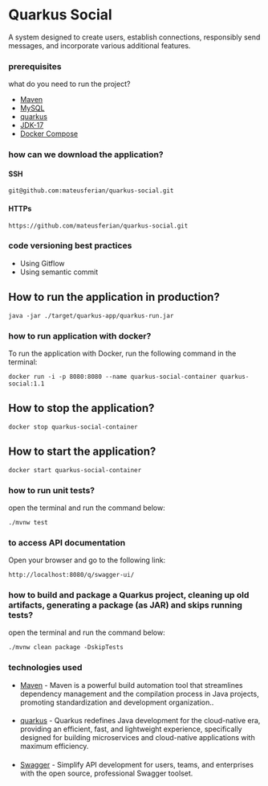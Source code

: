 # Quarkus Social
A system designed to create users, establish connections, responsibly send messages, and incorporate various additional features.

### prerequisites

what do you need to run the project?
* [Maven](https://gradle.org/)
* [MySQL](https://www.mysql.com/)
* [quarkus]( https://quarkus.io/)
* [JDK-17](https://www.oracle.com/java/technologies/javase/jdk17-archive-downloads.html)
* [Docker Compose](https://docs.docker.com/compose/)

### how can we download the application?
#### SSH
```
git@github.com:mateusferian/quarkus-social.git
```
#### HTTPs
```
https://github.com/mateusferian/quarkus-social.git
```

### code versioning best practices
* Using Gitflow
* Using semantic commit

## How to run the application in production?
```
java -jar ./target/quarkus-app/quarkus-run.jar
```

### how to run application with docker?

To run the application with Docker, run the following command in the terminal:
```
docker run -i -p 8080:8080 --name quarkus-social-container quarkus-social:1.1
```

## How to stop the application?
```
docker stop quarkus-social-container
```

## How to start the application?
```
docker start quarkus-social-container
```

### how to run unit tests?
open the terminal and run the command below:

```
./mvnw test
```

### to access API documentation
Open your browser and go to the following link:

```
http://localhost:8080/q/swagger-ui/
```

### how to build and package a Quarkus project, cleaning up old artifacts, generating a package (as JAR) and skips running tests?
open the terminal and run the command below:

```
./mvnw clean package -DskipTests
```

### technologies used

* [Maven](https://gradle.org/) - Maven is a powerful build automation tool that streamlines dependency management and the compilation process in 
Java projects, promoting standardization and development organization..
####
* [quarkus]( https://quarkus.io/) - Quarkus redefines Java development for the cloud-native era, providing an efficient, fast, and lightweight experience,
specifically designed for building microservices and cloud-native applications with maximum efficiency.
####
* [Swagger](https://swagger.io/) - Simplify API development for users, teams, and enterprises with the open source, professional Swagger toolset.
